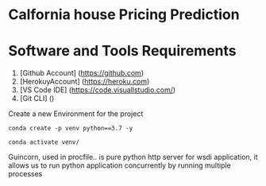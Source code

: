 # Calfornia house Pricing Prediction


# Software and Tools Requirements

1. [Github Account] (https://github.com)
2. [HerokuyAccount] (https://heroku.com)
3. [VS Code IDE] (https://code.visuallstudio.com/)
4. [Git CLI] ()

Create a new Environment for the project

```
conda create -p venv python==3.7 -y

conda activate venv/

```


Guincorn, used in procfile.. is pure python http server for wsdi application, it allows us to run python application concurrently by running multiple processes